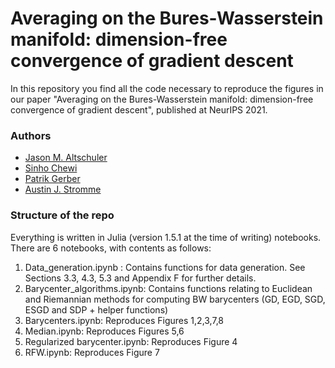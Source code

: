 # Averaging on the Bures-Wasserstein manifold: dimension-free convergence of gradient descent
In this repository you find all the code necessary to reproduce the figures in our paper "Averaging on the Bures-Wasserstein manifold: dimension-free convergence of gradient descent", published at NeurIPS 2021. 
### Authors
-  [Jason M. Altschuler](https://www.mit.edu/~jasonalt/)
- [Sinho Chewi ](https://chewisinho.github.io/)
- [Patrik Gerber](https://patrikgerber.github.io/)
- [Austin J. Stromme](http://www.mit.edu/~astromme/)

### Structure of the repo
Everything is written in Julia (version 1.5.1 at the time of writing) notebooks. There are 6 notebooks, with contents as follows:
1. Data_generation.ipynb : Contains functions for data generation. See Sections 3.3, 4.3, 5.3 and Appendix F for further details. 
2. Barycenter_algorithms.ipynb: Contains functions relating to Euclidean and Riemannian methods for computing BW barycenters (GD, EGD, SGD, ESGD and SDP + helper functions)
3. Barycenters.ipynb: Reproduces Figures 1,2,3,7,8
4. Median.ipynb: Reproduces Figures 5,6
5. Regularized barycenter.ipynb: Reproduces Figure 4
6. RFW.ipynb: Reproduces Figure 7